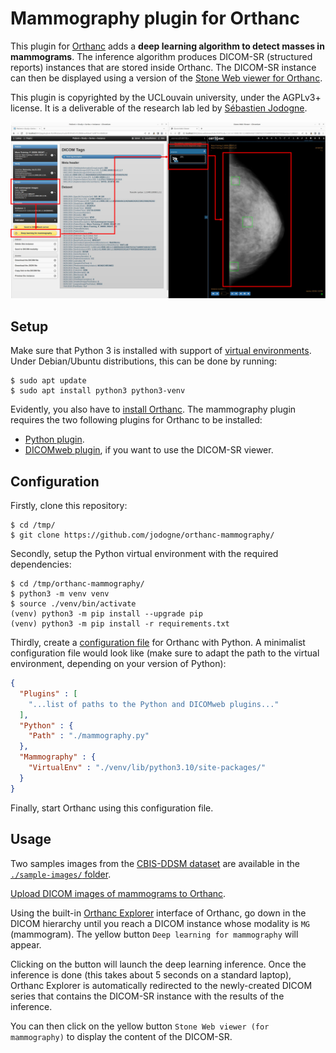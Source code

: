 Mammography plugin for Orthanc
==============================

This plugin for [Orthanc](https://orthanc.uclouvain.be/) adds a **deep
learning algorithm to detect masses in mammograms**.  The inference
algorithm produces DICOM-SR (structured reports) instances that are
stored inside Orthanc.  The DICOM-SR instance can then be displayed
using a version of the [Stone Web viewer for
Orthanc](https://www.orthanc-server.com/static.php?page=stone-web-viewer).

This plugin is copyrighted by the UCLouvain university, under the
AGPLv3+ license.  It is a deliverable of the research lab led by
[Sébastien Jodogne](https://info.ucl.ac.be/~sjodogne/).

![Example](viewer/2024-03-09-FirstDicomSR.png)


Setup
-----

Make sure that Python 3 is installed with support of [virtual
environments](https://docs.python.org/3/library/venv.html). Under
Debian/Ubuntu distributions, this can be done by running:

```
$ sudo apt update
$ sudo apt install python3 python3-venv
```

Evidently, you also have to [install
Orthanc](https://www.orthanc-server.com/download.php). The mammography
plugin requires the two following plugins for Orthanc to be installed:

* [Python plugin](https://orthanc.uclouvain.be/book/plugins/python.html).
* [DICOMweb plugin](https://orthanc.uclouvain.be/book/plugins/dicomweb.html), if you want to use the DICOM-SR viewer.


Configuration
-------------

Firstly, clone this repository:

```
$ cd /tmp/
$ git clone https://github.com/jodogne/orthanc-mammography/
```

Secondly, setup the Python virtual environment with the required
dependencies:

```
$ cd /tmp/orthanc-mammography/
$ python3 -m venv venv
$ source ./venv/bin/activate
(venv) python3 -m pip install --upgrade pip
(venv) python3 -m pip install -r requirements.txt
```

Thirdly, create a [configuration
file](https://orthanc.uclouvain.be/book/plugins/dicomweb.html#installation)
for Orthanc with Python.  A minimalist configuration file would look
like (make sure to adapt the path to the virtual environment,
depending on your version of Python):

```json
{
  "Plugins" : [
    "...list of paths to the Python and DICOMweb plugins..."
  ],
  "Python" : {
    "Path" : "./mammography.py"
  },
  "Mammography" : {
    "VirtualEnv" : "./venv/lib/python3.10/site-packages/"
  }
}
```

Finally, start Orthanc using this configuration file.


Usage
-----

Two samples images from the [CBIS-DDSM
dataset](https://wiki.cancerimagingarchive.net/pages/viewpage.action?pageId=22516629)
are available in the [`./sample-images/` folder](./sample-images/).

[Upload DICOM images of mammograms to
Orthanc](https://orthanc.uclouvain.be/book/users/cookbook.html#uploading-dicom-files).

Using the built-in [Orthanc
Explorer](http://localhost:8042/app/explorer.html) interface of
Orthanc, go down in the DICOM hierarchy until you reach a DICOM
instance whose modality is `MG` (mammogram).  The yellow button `Deep
learning for mammography` will appear.

Clicking on the button will launch the deep learning inference. Once
the inference is done (this takes about 5 seconds on a standard
laptop), Orthanc Explorer is automatically redirected to the
newly-created DICOM series that contains the DICOM-SR instance with
the results of the inference.

You can then click on the yellow button `Stone Web viewer (for
mammography)` to display the content of the DICOM-SR.
